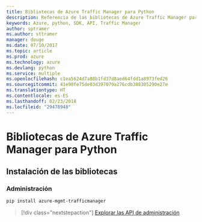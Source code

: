 ```yaml
---
title: Bibliotecas de Azure Traffic Manager para Python
description: Referencia de las bibliotecas de Azure Traffic Manager para Python
keywords: Azure, python, SDK, API, Traffic Manager
author: sptramer
ms.author: sttramer
manager: douge
ms.date: 07/10/2017
ms.topic: article
ms.prod: azure
ms.technology: azure
ms.devlang: python
ms.service: multiple
ms.openlocfilehash: c1ea5624d7a88b1fd37d8aed64fdd1a8973fed26
ms.sourcegitcommit: 41e90fe75de03d397079a276cdb388305290e27e
ms.translationtype: HT
ms.contentlocale: es-ES
ms.lasthandoff: 02/23/2018
ms.locfileid: "29478948"
---
```

# <a name="azure-traffic-manager-libraries-for-python"></a>Bibliotecas de Azure Traffic Manager para Python

## <a name="install-the-libraries"></a>Instalación de las bibliotecas


### <a name="management"></a>Administración

```bash
pip install azure-mgmt-trafficmanager
```
> [!div class="nextstepaction"]
> [Explorar las API de administración](/python/api/overview/azure/trafficmanager/management)